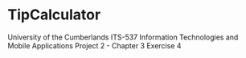 # TipCalculator
University of the Cumberlands
ITS-537 Information Technologies and Mobile Applications
Project 2 - Chapter 3 Exercise 4
